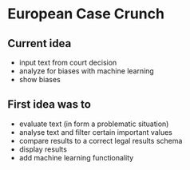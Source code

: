 # European Case Crunch

## Current idea

- input text from court decision
- analyze for biases with machine learning
- show biases

## First idea was to

- evaluate text (in form a problematic situation)
- analyse text and filter certain important values
- compare results to a correct legal results schema
- display results
- add machine learning functionality

